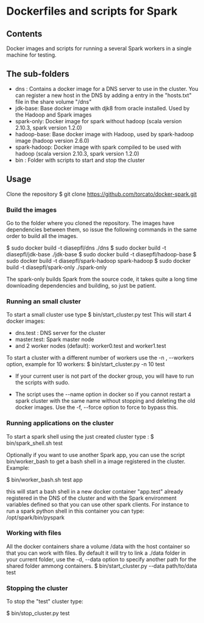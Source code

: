 # Dockerfiles and scripts for Spark

## Contents

Docker images and scripts for running a several Spark workers in a single machine for testing.

## The sub-folders
   * dns : Contains a docker image for a DNS server to use in the cluster. You can register a new host in the DNS by adding a entry in the "hosts.txt"  file in the share volume "/dns"
   * jdk-base: Base docker image with djk8 from oracle installed. Used by the Hadoop and Spark images
   * spark-only: Docker image for spark without hadoop (scala version 2.10.3, spark version 1.2.0)
   * hadoop-base: Base docker image with Hadoop, used by spark-hadoop image (hadoop version 2.6.0)
   * spark-hadoop: Docker image with spark compiled to be used with hadoop (scala version 2.10.3, spark version 1.2.0)
   * bin : Folder with scripts to start and stop the cluster
## Usage

Clone the repository 
  $ git clone https://github.com/torcato/docker-spark.git
  
### Build the images

Go to the folder where you cloned the repository.
The images have dependencies between them, so issue the following commands in the same order to build all the images.

  $ sudo docker build -t diasepfl/dns ./dns
  $ sudo docker build -t diasepfl/jdk-base ./jdk-base
  $ sudo docker build -t diasepfl/hadoop-base
  $ sudo docker build -t diasepfl/spark-hadoop spark-hadoop
  $ sudo docker build -t diasepfl/spark-only ./spark-only

The spark-only builds Spark from the source code, it takes quite a long time downloading dependencies and building, so just be patient.

### Running an small cluster

To start a small cluster use type 
  $ bin/start_cluster.py test
This will start 4 docker images:
   * dns.test : DNS server for the cluster
   * master.test: Spark master node
   * and 2 worker nodes (default): worker0.test and worker1.test

To start a cluster with a different number of workers use the -n , --workers option, example for 10 workers:
  $ bin/start_cluster.py -n 10 test

   * If your current user is not part of the docker group, you will have to run the scripts with sudo.

   * The script uses the --name option in docker so if you cannot restart a spark cluster with the same name without stopping and deleting the old docker images. Use the -f, --force option to force to bypass this.

### Running applications on the cluster

To start a spark shell using the just created cluster type :
  $ bin/spark_shell.sh test

Optionally if you want to use another Spark app, you can use the script bin/worker_bash to get a bash shell in a image registered in the cluster. Example:

$ bin/worker_bash.sh test app

this will start a bash shell in a new docker container "app.test" already registered in the DNS of the cluster and with the Spark environment variables defined so that you can use other spark clients.
For instance to run a spark python shell in this container you can type:
/opt/spark/bin/pyspark


### Working with files

All the docker containers share a volume /data with the host container so that you can work with files.
By default it will try to link a ./data folder in your current folder, use the -d, --data option to specify another path for the shared folder ammong containers.
$ bin/start_cluster.py --data path/to/data test

### Stopping the cluster 

To stop the "test" cluster type:

  $ bin/stop_cluster.py test
